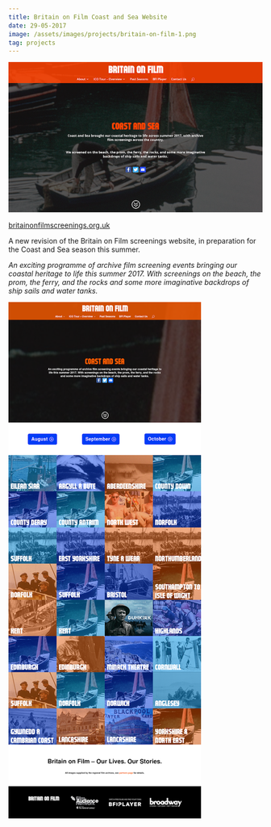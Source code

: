 ```yaml
---
title: Britain on Film Coast and Sea Website
date: 29-05-2017
image: /assets/images/projects/britain-on-film-1.png
tag: projects
---
```


![websiteimage](/assets/images/projects/britain-on-film-1.png)

[britainonfilmscreenings.org.uk](http://britainonfilmscreenings.org.uk)

A new revision of the Britain on Film screenings website, in preparation for the Coast and Sea season this summer.

*An exciting programme of archive film screening events bringing our coastal heritage to life this summer 2017. With screenings on the beach, the prom, the ferry, and the rocks and some more imaginative backdrops of ship sails and water tanks.*

![longimage](/assets/images/projects/britain-on-film-2.png)
